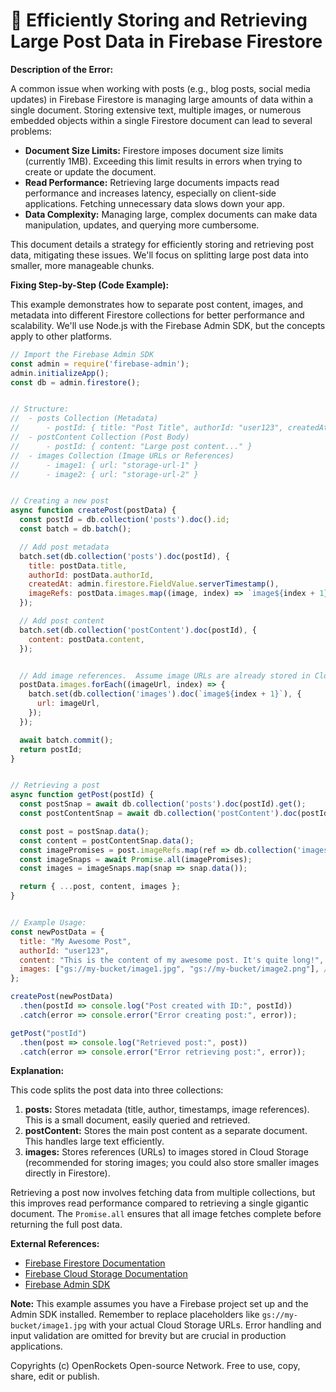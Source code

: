 # 🐞 Efficiently Storing and Retrieving Large Post Data in Firebase Firestore


**Description of the Error:**

A common issue when working with posts (e.g., blog posts, social media updates) in Firebase Firestore is managing large amounts of data within a single document.  Storing extensive text, multiple images, or numerous embedded objects within a single Firestore document can lead to several problems:

* **Document Size Limits:** Firestore imposes document size limits (currently 1MB). Exceeding this limit results in errors when trying to create or update the document.
* **Read Performance:** Retrieving large documents impacts read performance and increases latency, especially on client-side applications.  Fetching unnecessary data slows down your app.
* **Data Complexity:** Managing large, complex documents can make data manipulation, updates, and querying more cumbersome.

This document details a strategy for efficiently storing and retrieving post data, mitigating these issues.  We'll focus on splitting large post data into smaller, more manageable chunks.

**Fixing Step-by-Step (Code Example):**

This example demonstrates how to separate post content, images, and metadata into different Firestore collections for better performance and scalability.  We'll use Node.js with the Firebase Admin SDK, but the concepts apply to other platforms.

```javascript
// Import the Firebase Admin SDK
const admin = require('firebase-admin');
admin.initializeApp();
const db = admin.firestore();


// Structure:
//  - posts Collection (Metadata)
//      - postId: { title: "Post Title", authorId: "user123", createdAt: timestamp, imageRefs: ["image1", "image2"] }
//  - postContent Collection (Post Body)
//      - postId: { content: "Large post content..." }
//  - images Collection (Image URLs or References)
//      - image1: { url: "storage-url-1" }
//      - image2: { url: "storage-url-2" }


// Creating a new post
async function createPost(postData) {
  const postId = db.collection('posts').doc().id;
  const batch = db.batch();

  // Add post metadata
  batch.set(db.collection('posts').doc(postId), {
    title: postData.title,
    authorId: postData.authorId,
    createdAt: admin.firestore.FieldValue.serverTimestamp(),
    imageRefs: postData.images.map((image, index) => `image${index + 1}`), // Generate image references
  });

  // Add post content
  batch.set(db.collection('postContent').doc(postId), {
    content: postData.content,
  });


  // Add image references.  Assume image URLs are already stored in Cloud Storage.
  postData.images.forEach((imageUrl, index) => {
    batch.set(db.collection('images').doc(`image${index + 1}`), {
      url: imageUrl,
    });
  });

  await batch.commit();
  return postId;
}


// Retrieving a post
async function getPost(postId) {
  const postSnap = await db.collection('posts').doc(postId).get();
  const postContentSnap = await db.collection('postContent').doc(postId).get();

  const post = postSnap.data();
  const content = postContentSnap.data();
  const imagePromises = post.imageRefs.map(ref => db.collection('images').doc(ref).get());
  const imageSnaps = await Promise.all(imagePromises);
  const images = imageSnaps.map(snap => snap.data());

  return { ...post, content, images };
}


// Example Usage:
const newPostData = {
  title: "My Awesome Post",
  authorId: "user123",
  content: "This is the content of my awesome post. It's quite long!",
  images: ["gs://my-bucket/image1.jpg", "gs://my-bucket/image2.png"], //Cloud Storage URLs
};

createPost(newPostData)
  .then(postId => console.log("Post created with ID:", postId))
  .catch(error => console.error("Error creating post:", error));

getPost("postId")
  .then(post => console.log("Retrieved post:", post))
  .catch(error => console.error("Error retrieving post:", error));

```

**Explanation:**

This code splits the post data into three collections:

1.  **posts:** Stores metadata (title, author, timestamps, image references). This is a small document, easily queried and retrieved.
2.  **postContent:** Stores the main post content as a separate document. This handles large text efficiently.
3.  **images:** Stores references (URLs) to images stored in Cloud Storage (recommended for storing images; you could also store smaller images directly in Firestore).

Retrieving a post now involves fetching data from multiple collections, but this improves read performance compared to retrieving a single gigantic document.  The `Promise.all` ensures that all image fetches complete before returning the full post data.


**External References:**

*   [Firebase Firestore Documentation](https://firebase.google.com/docs/firestore)
*   [Firebase Cloud Storage Documentation](https://firebase.google.com/docs/storage)
*   [Firebase Admin SDK](https://firebase.google.com/docs/admin/setup)

**Note:** This example assumes you have a Firebase project set up and the Admin SDK installed.  Remember to replace placeholders like `gs://my-bucket/image1.jpg` with your actual Cloud Storage URLs.  Error handling and input validation are omitted for brevity but are crucial in production applications.



Copyrights (c) OpenRockets Open-source Network. Free to use, copy, share, edit or publish.

